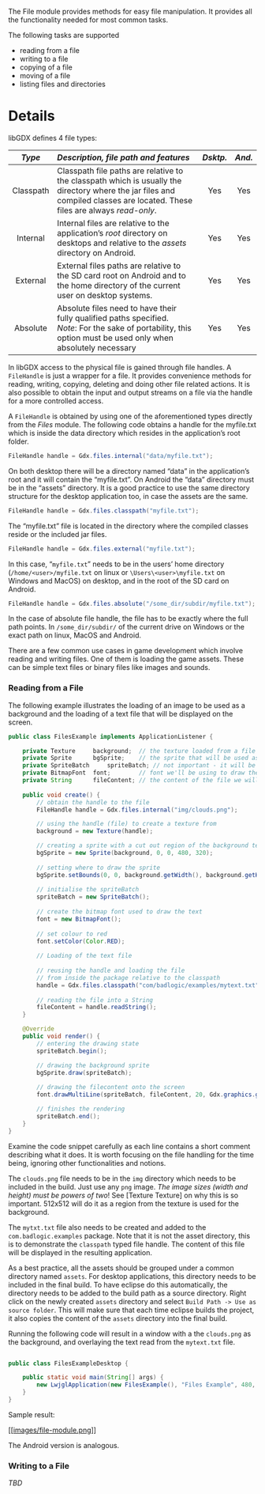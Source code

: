 The File module provides methods for easy file manipulation. It provides all the functionality needed for most common tasks.

The following tasks are supported
 * reading from a file
 * writing to a file
 * copying of a file
 * moving of a file
 * listing files and directories

# Details #

libGDX defines 4 file types:

| *Type* | *Description, file path and features* | *Dsktp.* | *And.* |
|:------:|:--------------------------------------|:--------:|:------:|
| Classpath | Classpath file paths are relative to the classpath which is usually the directory where the jar files and compiled classes are located. These files are always *read-only*. | Yes | Yes |
| Internal | Internal files are relative to the application’s *root* directory on desktops and relative to the *assets* directory on Android. | Yes | Yes |
| External | External files paths are relative to the SD card root on Android and to the home directory of the current user on desktop systems. | Yes | Yes |
| Absolute | Absolute files need to have their fully qualified paths specified. <br/>*Note*: For the sake of portability, this option must be used only when absolutely necessary | Yes | Yes |

In libGDX access to the physical file is gained through file handles. A `FileHandle` is just a wrapper for a file. It provides convenience methods for reading, writing, copying, deleting and doing other file related actions.
It is also possible to obtain the input and output streams on a file via the handle for a more controlled access.

A `FileHandle` is obtained by using one of the aforementioned types directly from the *Files* module.
The following code obtains a handle for the myfile.txt which is inside the data directory which resides in the application’s root folder.
```java
FileHandle handle = Gdx.files.internal("data/myfile.txt");
```
On both desktop there will be a directory named “data” in the application’s root and it will contain the “myfile.txt”. On Android the “data” directory must be in the “assets” directory.
It is a good practice to use the same directory structure for the desktop application too, in case the assets are the same.
```java
FileHandle handle = Gdx.files.classpath("myfile.txt");
```
The “myfile.txt” file is located in the directory where the compiled classes reside or the included jar files.

```java
FileHandle handle = Gdx.files.external("myfile.txt");
```
In this case, “`myfile.txt`” needs to be in the users’ home directory (`/home/<user>/myfile.txt` on linux or `\Users\<user>\myfile.txt` on Windows and MacOS) on desktop, and in the root of the SD card on Android.

```java
FileHandle handle = Gdx.files.absolute("/some_dir/subdir/myfile.txt");
```
In the case of absolute file handle, the file has to be exactly where the full path points. In `/some_dir/subdir/` of the current drive on Windows or the exact path on linux, MacOS and Android.

There are a few common use cases in game development which involve reading and writing files.
One of them is loading the game assets. These can be simple text files or binary files like images and sounds.

### Reading from a File ###

The following example illustrates the loading of an image to be used as a background and the loading of a text file that will be displayed on the screen.

```java
public class FilesExample implements ApplicationListener {

	private Texture 	background;  // the texture loaded from a file
	private Sprite 		bgSprite;    // the sprite that will be used as the background
	private SpriteBatch     spriteBatch; // not important - it will be used to draw onto the screen
	private BitmapFont 	font;	     // font we'll be using to draw the text
	private String		fileContent; // the content of the file we will be reading in
	
	public void create() {
		// obtain the handle to the file
		FileHandle handle = Gdx.files.internal("img/clouds.png");	

		// using the handle (file) to create a texture from
		background = new Texture(handle);							

		// creating a sprite with a cut out region of the background texture applied
		bgSprite = new Sprite(background, 0, 0, 480, 320);			 
																	
		// setting where to draw the sprite
		bgSprite.setBounds(0, 0, background.getWidth(), background.getHeight());	
		
		// initialise the spriteBatch
		spriteBatch = new SpriteBatch();							
		
		// create the bitmap font used to draw the text
		font = new BitmapFont();									
		
		// set colour to red
		font.setColor(Color.RED);									
		
		// Loading of the text file
		
		// reusing the handle and loading the file
		// from inside the package relative to the classpath
		handle = Gdx.files.classpath("com/badlogic/examples/mytext.txt");					
		
		// reading the file into a String
		fileContent = handle.readString();							
	}

	@Override
	public void render() {
		// entering the drawing state
		spriteBatch.begin();			

		// drawing the background sprite
		bgSprite.draw(spriteBatch);		
		
		// drawing the filecontent onto the screen
		font.drawMultiLine(spriteBatch, fileContent, 20, Gdx.graphics.getHeight() - 20);

		// finishes the rendering
		spriteBatch.end();				
	}
}
```

Examine the code snippet carefully as each line contains a short comment describing what it does.
It is worth focusing on the file handling for the time being, ignoring other functionalities and notions.

The `clouds.png` file needs to be in the `img` directory which needs to be included in the build. Just use any `png` image. _The image sizes (width and height) must be powers of two_! See [Texture Texture] on why this is so important. 512x512 will do it as a region from the texture is used for the background.

The `mytxt.txt` file also needs to be created and added to the `com.badlogic.examples` package. Note that it is not the asset directory, this is to demonstrate the `classpath` typed file handle. The content of this file will be displayed in the resulting application.


As a best practice, all the assets should be grouped under a common directory named `assets`.
For desktop applications, this directory needs to be included in the final build. To have eclipse do this automatically, the directory needs to be added to the build path as a source directory. Right click on the newly created `assets` directory and select `Build Path -> Use as source folder`. This will make sure that each time eclipse builds the project, it also copies the content of the `assets` directory into the final build.


Running the following code will result in a window with a the `clouds.png` as the background, and overlaying the text read from the `mytext.txt` file.

```java

public class FilesExampleDesktop {

	public static void main(String[] args) {
		new LwjglApplication(new FilesExample(), "Files Example", 480, 320, false);
	}
}
```

Sample result:

[[[images/file-module.png](images/file-module.png)]]

The Android version is analogous.

### Writing to a File ###

_TBD_
